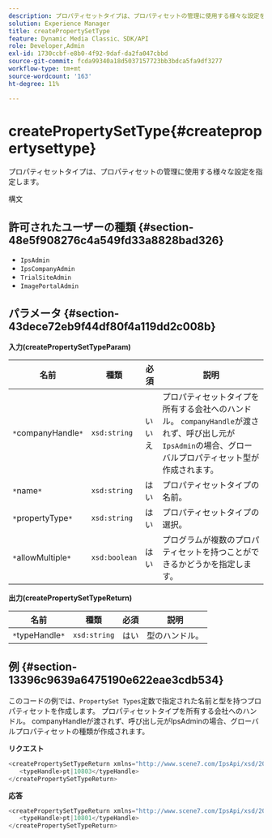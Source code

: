 ```yaml
---
description: プロパティセットタイプは、プロパティセットの管理に使用する様々な設定を指定します。
solution: Experience Manager
title: createPropertySetType
feature: Dynamic Media Classic、SDK/API
role: Developer,Admin
exl-id: 1730ccbf-e8b0-4f92-9daf-da2fa047cbbd
source-git-commit: fcda99340a18d5037157723bb3bdca5fa9df3277
workflow-type: tm+mt
source-wordcount: '163'
ht-degree: 11%

---
```


# createPropertySetType{#createpropertysettype}

プロパティセットタイプは、プロパティセットの管理に使用する様々な設定を指定します。

構文

## 許可されたユーザーの種類 {#section-48e5f908276c4a549fd33a8828bad326}

* `IpsAdmin`
* `IpsCompanyAdmin`
* `TrialSiteAdmin`
* `ImagePortalAdmin`

## パラメータ {#section-43dece72eb9f44df80f4a119dd2c008b}

**入力(createPropertySetTypeParam)**

| 名前 | 種類 | 必須 | 説明 |
|---|---|---|---|
| `*`companyHandle`*` | `xsd:string` | いいえ | プロパティセットタイプを所有する会社へのハンドル。 `companyHandle`が渡されず、呼び出し元が`IpsAdmin`の場合、グローバルプロパティセット型が作成されます。 |
| `*`name`*` | `xsd:string` | はい | プロパティセットタイプの名前。 |
| `*`propertyType`*` | `xsd:string` | はい | プロパティセットタイプの選択。 |
| `*`allowMultiple`*` | `xsd:boolean` | はい | プログラムが複数のプロパティセットを持つことができるかどうかを指定します。 |

**出力(createPropertySetTypeReturn)**

| 名前 | 種類 | 必須 | 説明 |
|---|---|---|---|
| `*`typeHandle`*` | `xsd:string` | はい | 型のハンドル。 |

## 例 {#section-13396c9639a6475190e622eae3cdb534}

このコードの例では、`PropertySet Types`定数で指定された名前と型を持つプロパティセットを作成します。 プロパティセットタイプを所有する会社へのハンドル。 companyHandleが渡されず、呼び出し元がIpsAdminの場合、グローバルプロパティセットの種類が作成されます。

**リクエスト**

```java
<createPropertySetTypeReturn xmlns="http://www.scene7.com/IpsApi/xsd/2008-01-15">
   <typeHandle>pt|10803</typeHandle>
</createPropertySetTypeReturn>
```

**応答**

```java
<createPropertySetTypeReturn xmlns="http://www.scene7.com/IpsApi/xsd/2008-01-15">
   <typeHandle>pt|10801</typeHandle>
</createPropertySetTypeReturn>
```
